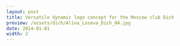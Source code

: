 ```yaml
---
layout: post
title: Versatile dynamic logo concept for the Moscow club Dich
preview: /assets/dich/Alina_Loseva_Dich_04.jpg
date: 2014-01-01
width: 2
---
```

